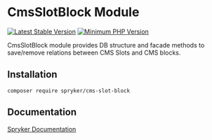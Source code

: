 # CmsSlotBlock Module
[![Latest Stable Version](https://poser.pugx.org/spryker/cms-slot-block/v/stable.svg)](https://packagist.org/packages/spryker/cms-slot-block)
[![Minimum PHP Version](https://img.shields.io/badge/php-%3E%3D%207.4-8892BF.svg)](https://php.net/)

CmsSlotBlock module provides DB structure and facade methods to save/remove relations between CMS Slots and CMS blocks.

## Installation

```
composer require spryker/cms-slot-block
```

## Documentation

[Spryker Documentation](https://documentation.spryker.com/module_guide/overview.htm)
